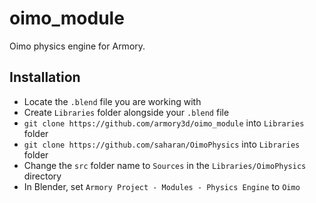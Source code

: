 # oimo_module

Oimo physics engine for Armory.

## Installation

- Locate the `.blend` file you are working with
- Create `Libraries` folder alongside your `.blend` file
- `git clone https://github.com/armory3d/oimo_module` into `Libraries` folder
- `git clone https://github.com/saharan/OimoPhysics` into `Libraries` folder
- Change the `src` folder name to `Sources` in the `Libraries/OimoPhysics` directory
- In Blender, set `Armory Project - Modules - Physics Engine` to `Oimo`
